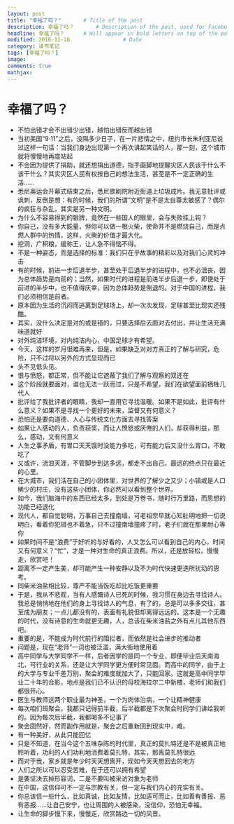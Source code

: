 ```yaml
---
layout: post
title: "幸福了吗？"       # Title of the post
description: 幸福了吗？       # Description of the post, used for Facebook Opengraph & Twitter
headline: 幸福了吗？      # Will appear in bold letters on top of the post
modified: 2016-11-16                 # Date
category: 读书笔记
tags: [幸福了吗？]
image:
comments: true
mathjax:
---
```


# 幸福了吗？

- 不怕出错才会不出错少出错，越怕出错反而越出错
- 当初美国“9·11”之后，没隔多少日子，在一片悲情之中，纽约市长朱利亚尼说过这样一句话：当我们身边出现第一个再次讲起笑话的人，那一刻，这个城市就将慢慢地再度站起
- 不会因为提供了捐助，就还想捐出道德，指手画脚地提醒灾区人民该干什么不该干什么？其实灾区人民有权按自己的想法生活，甚至是不一定正确的生活……
- 悉尼奥运会开幕式结束之后，悉尼歌剧院附近街道上垃圾成片。我无意批评或讽刺，反倒是想：有的时候，我们的所谓“文明”是不是太自尊太敏感了？偶尔的疯狂与杂乱，其实是另一种文明。
- 为什么不容易得到的银牌，竟然在一些国人的眼里，会与失败挂上钩？
- 你自己，没有多大能量，但你可以做一根火柴，使命并不是燃烧自己，而是点燃人群中的热情，这样，火柴的价值才最大化。
- 挖洞，广积粮，缓称王，让人急不得恼不得。
- 不是一种姿态，而是选择的标准：我们只在乎故事的精彩以及对我们心灵的冲击
- 有的时候，前进一步后退半步，甚至处于后退半步的进程中，也不必沮丧，因为总体趋势是向前的；当然，如果时代的进程是前进半步后退一步，即使处于前进的半步中，也不值得庆幸，因为总体趋势是倒退的。对于中国的进程，我们必须相信是前者。
- 原本因为生活的沉闷而逃离到足球场上，却一次次发现，足球甚至比现实还残酷。
- 其实，没什么决定是对的或是错的，只要选择后去面对去付出，并让生活充满味道就好
- 对外纯洁环境，对内纯洁内心，中国足球才有希望。
- 今天，这样的岁月很难再来，但是，如果缺乏对对方真正的了解与研究，危险，只不过将以另外的方式显现而已
- 头不见低头见。
- 恨与愤怒，都正常，但不能让它遮蔽了我们了解与观察的双还在
- 这个阶段就要面对，谁也无法一跃而过，只是不希望，我们在欲望面前牺牲几代人
- 批评给了我批评者的眼睛，我却一直用它寻找温暖。如果不是如此，批评有什么意义？如果不是寻找一个更好的未来，监督又有何意义？
- 恐怕还是要向道德、人心与传统文化方面去寻找答案
- 如果让人感动的人，负责获奖，而让人愤怒或厌倦的人们，却获得利益，那么，感动，又有何意义
- 人生之事矛盾，有胃口天天饿时没能力多吃，可有能力后又没什么胃口，不敢吃了
- 又或许，流浪天涯，不管脚步到达多远，都走不出自己，最远的终点只在最近的心里。
- 在大城市，我们活在自己的小团体里，对世界的了解少之又少；小镇或是人口稀少的村庄，没有这些小团体，你必然可以看到整个世界。
- 如今，我们脑海中的东西已经太多，到处是万卷书，随时行万里路，而思想的功能已经退化
- 现代人，都自觉聪明，万事自己去撞南墙，可老祖宗早就心知肚明地把一切说明白，看着你犯错也不着急，只不过撞南墙撞疼了时，老子们就在那里耐心等你
- 如果时间不是“浪费”于好听的与好看的，人又怎么可以看到自己的内心，时间又有何意义？“忙”，才是一种对生命的真正浪费。所以，还是放轻松，慢慢走，欣赏吧！
- 距离不一定产生美，却可能产生一种安静以及不为时代快速更迭所扰动的思考。
- 同柴米油盐相比较，尊严不能当饭吃却比吃饭更重要
- 于是，我从不悲观，当有人感慨诗人已死的时候，我习惯在身边去寻找诗人。我总是悄悄地在他们的身上寻找诗人的气息，有了的，总是可以多多交往，甚至成为朋友；一点儿都没有的，表面有礼貌但却离得远远的。这本是一个无趣的时代，没有诗意的生命就更无趣，人，总该在柴米油盐之外有点儿其他东西吧。
- 重要的是，不能成为时代前行的阻拦者，而依然是社会进步的推动者
- 问题是，现在“老师”一词也被泛滥，满大街地使用着
- 高中同学与大学同学不一样，后者因学的是同一个专业，即便毕业后天南海北，可行业的关系，还是让大学同学更方便时常见面。而高中的同学，由于上的大学与专业千差万别，聚会的难度就加大了，只能回家。这就是高中同学毕业二十年的合影，地点是我们已不认识的母校海拉尔二中新楼，老师们和我们都很开心。
- 医生与教师这两个职业最为神圣，一个为肉体治病，一个让精神健康
- 每次咱们班聚会，我都只记得前半截，后半截都是下次聚会时同学们讲给我听的。因为每次后半截，我都喝多不记事了
- 聚会固然好，然而副作用就是，聚会之后重新回到现实中，难。
- 有一种美好，从此只能回忆
- 只是不知道，在当今这个五味杂陈的时代里，真正的莫扎特还是不是被真正地聆听着，功利的人们功利地消费着莫扎特，其实，那离莫扎特很远
- 而对于我，家乡就是年少时天天想离开，现如今天天想回去的地方
- 人们之所以可以忍受苦难，在于还可以拥有希望
- 是要坚决去掉形容词，二是不要叫被采访对象为老师
- 在中国，这信仰可不一定与宗教有关，但一定与我们内心的充实有关。
- 你总该信一些什么，比如真诚，比如友情，比如适可而止，比如善有善报、恶有恶报……让自己安宁，也让周围的人被感染，没信仰，恐怕无幸福。
- 让生命的脚步慢下来，慢慢走，欣赏路边一切的风景。
